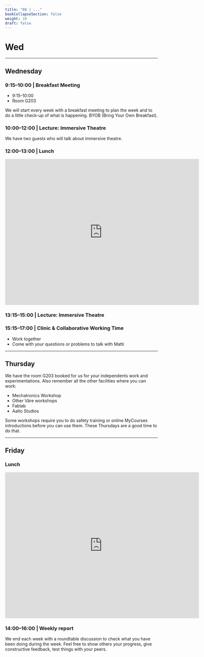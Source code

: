 ```yaml
---
title: "08 | ..."
bookCollapseSection: false
weight: 10
draft: false
---
```


# Wed

---

## Wednesday

### 9:15–10:00 | Breakfast Meeting

- 9:15–10:00
- Room G203

We will start every week with a breakfast meeting to plan the week and to do a little check-up of what is happening. BYOB (Bring Your Own Breakfast).

### 10:00–12:00 | Lecture: Immersive Theatre

We have two guests who will talk about immersive theatre.

### 12:00–13:00 | Lunch

<iframe src="https://archive.org/embed/GoodTabl1951" width="640" height="480" frameborder="0" webkitallowfullscreen="true" mozallowfullscreen="true" allowfullscreen></iframe>

### 13:15–15:00 | Lecture: Immersive Theatre

### 15:15–17:00 | Clinic & Collaborative Working Time

- Work together
- Come with your questions or problems to talk with Matti

---

## Thursday

We have the room G203 booked for us for your independents work and experimentations. Also remember all the other facilities where you can work:

- Mechatronics Workshop
- Other Väre workshops
- Fablab
- Aalto Studios

Some workshops require you to do safety training or online MyCourses introductions before you can use them. These Thursdays are a good time to do that.

--- 

## Friday

### Lunch

<iframe src="https://archive.org/embed/49374FarmsFreshToYou_201804" width="640" height="480" frameborder="0" webkitallowfullscreen="true" mozallowfullscreen="true" allowfullscreen></iframe>

### 14:00–16:00 | Weekly report

We end each week with a roundtable discussion to check what you have been doing during the week. Feel free to show others your progress, give constructive feedback, test things with your peers.
